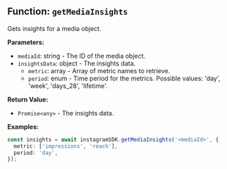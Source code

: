 ## Function: `getMediaInsights`

Gets insights for a media object.

**Parameters:**

- `mediaId`: string - The ID of the media object.
- `insightsData`: object - The insights data.
  - `metric`: array<string> - Array of metric names to retrieve.
  - `period`: enum - Time period for the metrics. Possible values: 'day', 'week', 'days_28', 'lifetime'.

**Return Value:**

- `Promise<any>` - The insights data.

**Examples:**

```typescript
const insights = await instagramSDK.getMediaInsights('<mediaId>', {
  metric: ['impressions', 'reach'],
  period: 'day',
});
```